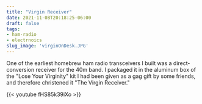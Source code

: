 ```yaml
---
title: "Virgin Receiver"
date: 2021-11-08T20:18:25-06:00
draft: false
tags: 
- ham-radio
- electrnoics
slug_image: 'virginOnDesk.JPG'
---
```

One of the earliest homebrew ham radio transceivers I built was a direct-conversion receiver for the 40m band. I packaged it in the aluminum box of the "Lose Your Virginity" kit I had been given as a gag gift by some friends, and therefore christened it "The Virgin Receiver."

{{< youtube fHS85k39iXo >}}